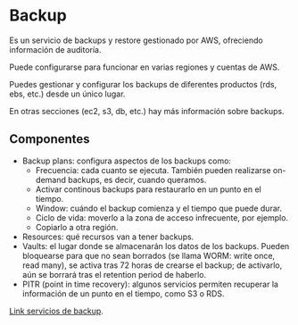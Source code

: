 # Backup

Es un servicio de backups y restore gestionado por AWS, ofreciendo información de auditoría.

Puede configurarse para funcionar en varias regiones y cuentas de AWS.

Puedes gestionar y configurar los backups de diferentes productos (rds, ebs, etc.) desde un único lugar.

En otras secciones (ec2, s3, db, etc.) hay más información sobre backups.

## Componentes

- Backup plans: configura aspectos de los backups como:
  - Frecuencia: cada cuanto se ejecuta. También pueden realizarse on-demand backups, es decir, cuando queramos.
  - Activar continous backups para restaurarlo en un punto en el tiempo.
  - Window: cuándo el backup comienza y el tiempo que puede durar.
  - Ciclo de vida: moverlo a la zona de acceso infrecuente, por ejemplo.
  - Copiarlo a otra región.
- Resources: qué recursos van a tener backups.
- Vaults: el lugar donde se almacenarán los datos de los backups. Pueden bloquearse para que no sean borrados (se llama WORM: write once, read many), se activa tras 72 horas de crearse el backup; de activarlo, aún se borrará tras el retention period de haberlo.
- PITR (point in time recovery): algunos servicios permiten recuperar la información de un punto en el tiempo, como S3 o RDS.

[Link servicios de backup](https://aws.amazon.com/es/backup-restore/services/).
